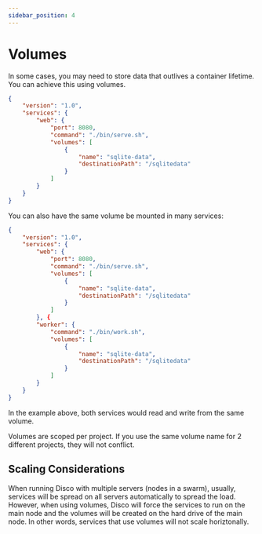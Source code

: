 ```yaml
---
sidebar_position: 4
---
```


# Volumes

In some cases, you may need to store data that outlives a container lifetime. You can achieve this using volumes.

```json
{
    "version": "1.0",
    "services": {
        "web": {
            "port": 8080,
            "command": "./bin/serve.sh",
            "volumes": [
                {
                    "name": "sqlite-data",
                    "destinationPath": "/sqlitedata"
                }
            ]
        }
    }
}
```

You can also have the same volume be mounted in many services:
```json
{
    "version": "1.0",
    "services": {
        "web": {
            "port": 8080,
            "command": "./bin/serve.sh",
            "volumes": [
                {
                    "name": "sqlite-data",
                    "destinationPath": "/sqlitedata"
                }
            ]
        }, {
        "worker": {
            "command": "./bin/work.sh",
            "volumes": [
                {
                    "name": "sqlite-data",
                    "destinationPath": "/sqlitedata"
                }
            ]
        }
    }
}
```

In the example above, both services would read and write from the same volume.

Volumes are scoped per project. If you use the same volume name for 2 different projects, they will not conflict.

## Scaling Considerations

When running Disco with multiple servers (nodes in a swarm), usually, services will be spread on all servers automatically to spread the load. However, when using volumes, Disco will force the services to run on the main node and the volumes will be created on the hard drive of the main node. In other words, services that use volumes will not scale horiztonally.
